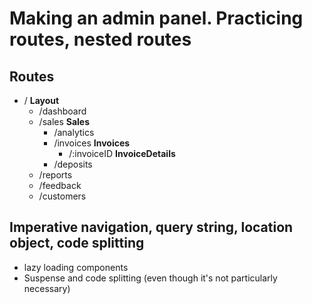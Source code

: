 # Making an admin panel. Practicing routes, nested routes

## Routes

- / **Layout**
  - /dashboard
  - /sales **Sales**
    - /analytics
    - /invoices **Invoices**
      - /:invoiceID **InvoiceDetails**
    - /deposits
  - /reports
  - /feedback
  - /customers

## Imperative navigation, query string, location object, code splitting

- lazy loading components
- Suspense and code splitting (even though it's not particularly necessary)
